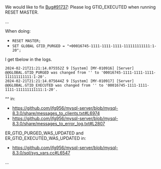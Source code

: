 
<!-- 6789 123456789 123456789 123456789 123456789 123456789 123456789 123456789 -->

We would like to fix [Bug#91737](https://bugs.mysql.com/bug.php?id=91737):
Please log GTID_EXECUTED when running RESET MASTER.

...

When doing:
- `RESET MASTER;`
- `SET GLOBAL GTID_PURGED = "+00016745-1111-1111-1111-111111111111:1-20";`

I get tbelow in the logs.

```
2024-02-21T21:21:14.075552Z 9 [System] [MY-010916] [Server] @@GLOBAL.GTID_PURGED was changed from '' to '00016745-1111-1111-1111-111111111111:1-20'.
2024-02-21T21:21:14.075644Z 9 [System] [MY-010917] [Server] @@GLOBAL.GTID_EXECUTED was changed from '' to '00016745-1111-1111-1111-111111111111:1-20'.
```

^^ in:
- https://github.com/jfg956/mysql-server/blob/mysql-8.3.0/share/messages_to_clients.txt#L6974
- https://github.com/jfg956/mysql-server/blob/mysql-8.3.0/share/messages_to_error_log.txt#L2807

ER_GTID_PURGED_WAS_UPDATED and ER_GTID_EXECUTED_WAS_UPDATED in:
- https://github.com/jfg956/mysql-server/blob/mysql-8.3.0/sql/sys_vars.cc#L6547

...

